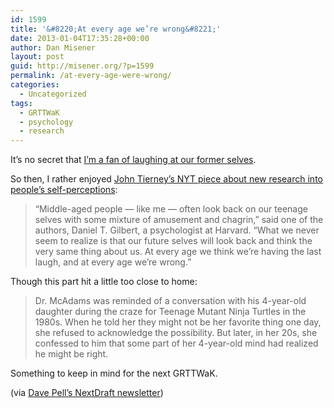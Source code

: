 ```yaml
---
id: 1599
title: '&#8220;At every age we’re wrong&#8221;'
date: 2013-01-04T17:35:28+00:00
author: Dan Misener
layout: post
guid: http://misener.org/?p=1599
permalink: /at-every-age-were-wrong/
categories:
  - Uncategorized
tags:
  - GRTTWaK
  - psychology
  - research
---
```

It&#8217;s no secret that [I&#8217;m a fan of laughing at our former selves](http://www.grownupsreadthingstheywroteaskids.com/).

So then, I rather enjoyed [John Tierney&#8217;s NYT piece about new research into people&#8217;s self-perceptions](http://www.nytimes.com/2013/01/04/science/study-in-science-shows-end-of-history-illusion.html?_r=0):

> “Middle-aged people — like me — often look back on our teenage selves with some mixture of amusement and chagrin,” said one of the authors, Daniel T. Gilbert, a psychologist at Harvard. “What we never seem to realize is that our future selves will look back and think the very same thing about us. At every age we think we’re having the last laugh, and at every age we’re wrong.”

Though this part hit a little too close to home:

> Dr. McAdams was reminded of a conversation with his 4-year-old daughter during the craze for Teenage Mutant Ninja Turtles in the 1980s. When he told her they might not be her favorite thing one day, she refused to acknowledge the possibility. But later, in her 20s, she confessed to him that some part of her 4-year-old mind had realized he might be right.

Something to keep in mind for the next GRTTWaK.

(via [Dave Pell&#8217;s NextDraft newsletter](http://nextdraft.com/))